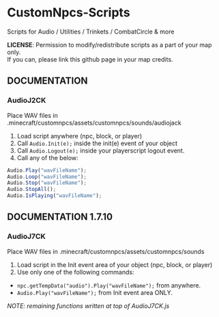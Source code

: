 # CustomNpcs-Scripts
Scripts for Audio / Utilities / Trinkets / CombatCircle &amp; more

**LICENSE**: Permission to modify/redistribute scripts as a part of your map only.  
If you can, please link this github page in your map credits.

## DOCUMENTATION

### AudioJ2CK
Place WAV files in .minecraft/customnpcs/assets/customnpcs/sounds/audiojack

1. Load script anywhere (npc, block, or player)
2. Call `Audio.Init(e);` inside the init(e) event of your object
3. Call `Audio.Logout(e);` inside your playerscript logout event.  
4. Call any of the below:  

```js
Audio.Play("wavFileName");
Audio.Loop("wavFileName");
Audio.Stop("wavFileName");
Audio.StopAll();
Audio.IsPlaying("wavFileName");
```

## DOCUMENTATION 1.7.10

### AudioJ7CK 
Place WAV files in .minecraft/customnpcs/assets/customnpcs/sounds

1. Load script in the Init event area of your object (npc, block, or player)
2. Use only one of the following commands:  
* `npc.getTempData("audio").Play("wavFileName");` from anywhere.
* `Audio.Play("wavFileName");` from Init event area ONLY.
 
*NOTE: remaining functions written at top of AudioJ7CK.js*
